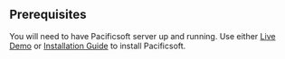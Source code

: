 ## Prerequisites

You will need to have Pacificsoft server up and running. Use either [Live Demo](https://demo.thingsboard.io/signup) or
[Installation Guide](/docs/user-guide/install/installation-options/) to install Pacificsoft.
